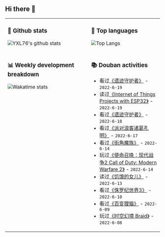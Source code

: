 ## Hi there 👋

<table>
<tr>
<td valign="top" width="54%">

### 🔭 Github stats

![YXL76's github stats](https://github-readme-stats.yxl76.vercel.app/api?username=YXL76&count_private=true&show_icons=true&include_all_commits=true&theme=prussian&line_height=28&disable_animations=true)

</td>

<td valign="top" width="46%">

### 🌱 Top languages

![Top Langs](https://github-readme-stats.yxl76.vercel.app/api/top-langs/?username=YXL76&layout=compact&theme=prussian&langs_count=8&hide=HTML,CSS,SCSS,Tex)

</td>
</tr>
<tr>
<td valign="top" width="54%">

### 📊 Weekly development breakdown

![Wakatime stats](https://github-readme-stats.yxl76.vercel.app/api/wakatime?username=YXL76&layout=compact&theme=prussian)

</td>
<td valign="top" width="46%">

### 📚 Douban activities

- 看过[《遗迹守护者》](http://movie.douban.com/subject/1416692/) - `2022-6-19`
- 读过[《Internet of Things Projects with ESP32》](https://book.douban.com/subject/35381760/) - `2022-6-19`
- 看过[《遗迹守护者》](http://movie.douban.com/subject/30486664/) - `2022-6-18`
- 看过[《派对浪客诸葛孔明》](http://movie.douban.com/subject/35633903/) - `2022-6-17`
- 看过[《街角魔族》](http://movie.douban.com/subject/30446565/) - `2022-6-14`
- 玩过[《使命召唤：现代战争2 Call of Duty: Modern Warfare 2》](http://www.douban.com/game/10734060/) - `2022-6-14`
- 读过[《饥饿的女儿》](https://book.douban.com/subject/26727035/) - `2022-6-13`
- 看过[《侏罗纪世界3》](http://movie.douban.com/subject/26873582/) - `2022-6-10`
- 看过[《百变狸猫》](http://movie.douban.com/subject/1303907/) - `2022-6-09`
- 玩过[《时空幻境 Braid》](http://www.douban.com/game/10739949/) - `2022-6-08`

</td>
</tr>
</table>

<!--
**YXL76/YXL76** is a ✨ _special_ ✨ repository because its `README.md` (this file) appears on your GitHub profile.

Here are some ideas to get you started:

- 🔭 I’m currently working on ...
- 🌱 I’m currently learning ...
- 👯 I’m looking to collaborate on ...
- 🤔 I’m looking for help with ...
- 💬 Ask me about ...
- 📫 How to reach me: ...
- 😄 Pronouns: ...
- ⚡ Fun fact: ...
-->
